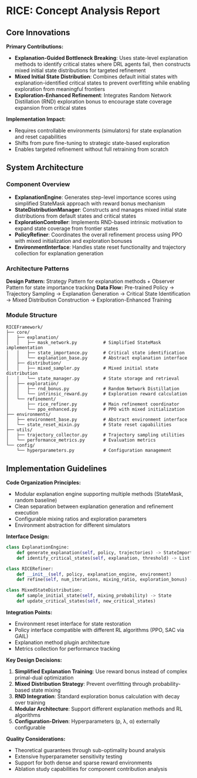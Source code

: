 # RICE: Concept Analysis Report

## Core Innovations

**Primary Contributions:**
- **Explanation-Guided Bottleneck Breaking**: Uses state-level explanation methods to identify critical states where DRL agents fail, then constructs mixed initial state distributions for targeted refinement
- **Mixed Initial State Distribution**: Combines default initial states with explanation-identified critical states to prevent overfitting while enabling exploration from meaningful frontiers
- **Exploration-Enhanced Refinement**: Integrates Random Network Distillation (RND) exploration bonus to encourage state coverage expansion from critical states

**Implementation Impact:**
- Requires controllable environments (simulators) for state explanation and reset capabilities
- Shifts from pure fine-tuning to strategic state-based exploration
- Enables targeted refinement without full retraining from scratch

## System Architecture

### Component Overview
- **ExplanationEngine**: Generates step-level importance scores using simplified StateMask approach with reward bonus mechanism
- **StateDistributionManager**: Constructs and manages mixed initial state distributions from default states and critical states
- **ExplorationController**: Implements RND-based intrinsic motivation to expand state coverage from frontier states
- **PolicyRefiner**: Coordinates the overall refinement process using PPO with mixed initialization and exploration bonuses
- **EnvironmentInterface**: Handles state reset functionality and trajectory collection for explanation generation

### Architecture Patterns
**Design Pattern:** Strategy Pattern for explanation methods + Observer Pattern for state importance tracking
**Data Flow:** Pre-trained Policy → Trajectory Sampling → Explanation Generation → Critical State Identification → Mixed Distribution Construction → Exploration-Enhanced Training

### Module Structure
```
RICEFramework/
├── core/
│   ├── explanation/
│   │   ├── mask_network.py          # Simplified StateMask implementation
│   │   ├── state_importance.py      # Critical state identification
│   │   └── explanation_base.py      # Abstract explanation interface
│   ├── distribution/
│   │   ├── mixed_sampler.py         # Mixed initial state distribution
│   │   └── state_manager.py         # State storage and retrieval
│   ├── exploration/
│   │   ├── rnd_bonus.py             # Random Network Distillation
│   │   └── intrinsic_reward.py      # Exploration reward calculation
│   └── refinement/
│       ├── rice_refiner.py          # Main refinement coordinator
│       └── ppo_enhanced.py          # PPO with mixed initialization
├── environments/
│   ├── environment_base.py          # Abstract environment interface
│   └── state_reset_mixin.py         # State reset capabilities
├── utils/
│   ├── trajectory_collector.py      # Trajectory sampling utilities
│   └── performance_metrics.py       # Evaluation metrics
└── config/
    └── hyperparameters.py           # Configuration management
```

## Implementation Guidelines

**Code Organization Principles:**
- Modular explanation engine supporting multiple methods (StateMask, random baseline)
- Clean separation between explanation generation and refinement execution
- Configurable mixing ratios and exploration parameters
- Environment abstraction for different simulators

**Interface Design:**
```python
class ExplanationEngine:
    def generate_explanation(self, policy, trajectories) -> StateImportanceMap
    def identify_critical_states(self, explanation, threshold) -> List[State]

class RICERefiner:
    def __init__(self, policy, explanation_engine, environment)
    def refine(self, num_iterations, mixing_ratio, exploration_bonus) -> Policy

class MixedStateDistribution:
    def sample_initial_state(self, mixing_probability) -> State
    def update_critical_states(self, new_critical_states)
```

**Integration Points:**
- Environment reset interface for state restoration
- Policy interface compatible with different RL algorithms (PPO, SAC via GAIL)
- Explanation method plugin architecture
- Metrics collection for performance tracking

**Key Design Decisions:**
1. **Simplified Explanation Training**: Use reward bonus instead of complex primal-dual optimization
2. **Mixed Distribution Strategy**: Prevent overfitting through probability-based state mixing
3. **RND Integration**: Standard exploration bonus calculation with decay over training
4. **Modular Architecture**: Support different explanation methods and RL algorithms
5. **Configuration-Driven**: Hyperparameters (p, λ, α) externally configurable

**Quality Considerations:**
- Theoretical guarantees through sub-optimality bound analysis
- Extensive hyperparameter sensitivity testing
- Support for both dense and sparse reward environments
- Ablation study capabilities for component contribution analysis
